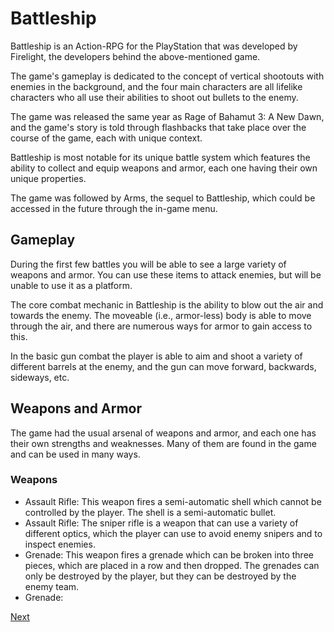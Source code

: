 # Battleship

Battleship is an Action-RPG for the PlayStation that was developed by Firelight, the developers behind the above-mentioned game.

The game's gameplay is dedicated to the concept of vertical shootouts with enemies in the background, and the four main characters are all lifelike characters who all use their abilities to shoot out bullets to the enemy.

The game was released the same year as Rage of Bahamut 3: A New Dawn, and the game's story is told through flashbacks that take place over the course of the game, each with unique context.

Battleship is most notable for its unique battle system which features the ability to collect and equip weapons and armor, each one having their own unique properties.

The game was followed by Arms, the sequel to Battleship, which could be accessed in the future through the in-game menu.

## Gameplay

During the first few battles you will be able to see a large variety of weapons and armor. You can use these items to attack enemies, but will be unable to use it as a platform.

The core combat mechanic in Battleship is the ability to blow out the air and towards the enemy. The moveable (i.e., armor-less) body is able to move through the air, and there are numerous ways for armor to gain access to this.

In the basic gun combat the player is able to aim and shoot a variety of different barrels at the enemy, and the gun can move forward, backwards, sideways, etc.

## Weapons and Armor

The game had the usual arsenal of weapons and armor, and each one has their own strengths and weaknesses. Many of them are found in the game and can be used in many ways.

### Weapons

*    Assault Rifle: This weapon fires a semi-automatic shell which cannot be controlled by the player. The shell is a semi-automatic bullet.
*   Assault Rifle: The sniper rifle is a weapon that can use a variety of different optics, which the player can use to avoid enemy snipers and to inspect enemies.
*   Grenade: This weapon fires a grenade which can be broken into three pieces, which are placed in a row and then dropped. The grenades can only be destroyed by the player, but they can be destroyed by the enemy team.
*   Grenade:

[Next](415.md)